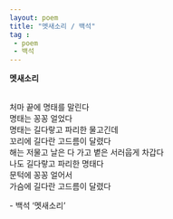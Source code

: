 ```yaml
---
layout: poem
title: "멧새소리 / 백석"
tag :
 - poem
 - 백석
---
```



**멧새소리**      
<br>


처마 끝에 명태를 말린다  
명태는 꽁꽁 얼었다  
명태는 길다랗고 파리한 물고긴데  
꼬리에 길다란 고드름이 달렸다  
해는 저물고 날은 다 가고 볕은 서러웁게 차갑다  
나도 길다랗고 파리한 명태다  
문턱에 꽁꽁 얼어서  
가슴에 길다란 고드름이 달렸다  

\- 백석 ‘멧새소리’                
